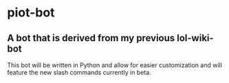 # piot-bot

## A bot that is derived from my previous lol-wiki-bot

This bot will be written in Python and allow for easier customization and will feature the new slash commands currently in beta.

